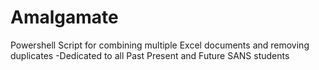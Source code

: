 # Amalgamate
Powershell Script for combining multiple Excel documents and removing duplicates
-Dedicated to all Past Present and Future SANS students
